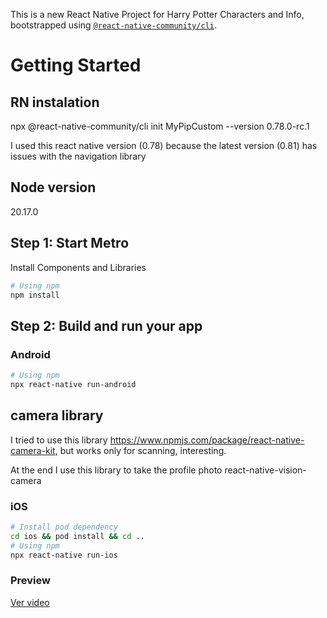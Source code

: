 This is a new React Native Project for Harry Potter Characters and Info, bootstrapped using [`@react-native-community/cli`](https://github.com/react-native-community/cli).

# Getting Started

## RN instalation

npx @react-native-community/cli init MyPipCustom --version 0.78.0-rc.1

I used this react native version (0.78) because the latest version (0.81) has issues with the navigation library

## Node version

20.17.0

## Step 1: Start Metro

Install Components and Libraries

```sh
# Using npm
npm install
```

## Step 2: Build and run your app

### Android

```sh
# Using npm
npx react-native run-android

```

## camera library

I tried to use this library https://www.npmjs.com/package/react-native-camera-kit, but works only for scanning, interesting.

At the end I use this library to take the profile photo
react-native-vision-camera

### iOS

```sh
# Install pod dependency
cd ios && pod install && cd ..
# Using npm
npx react-native run-ios

```

### Preview

[Ver video](./example.mp4)
